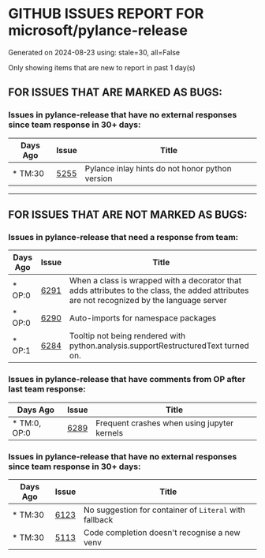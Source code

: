 
# GITHUB ISSUES REPORT FOR microsoft/pylance-release


Generated on 2024-08-23 using: stale=30, all=False


Only showing items that are new to report in past 1 day(s)


## FOR ISSUES THAT ARE MARKED AS BUGS:


### Issues in pylance-release that have no external responses since team response in 30+ days:

| Days Ago | Issue | Title |
| --- | --- | --- |
 | \* TM:30  |[5255](https://github.com/microsoft/pylance-release/issues/5255 "Pylance inlay hints do not honor python version")  |Pylance inlay hints do not honor python version |

---

## FOR ISSUES THAT ARE NOT MARKED AS BUGS:


### Issues in pylance-release that need a response from team:

| Days Ago | Issue | Title |
| --- | --- | --- |
 | \* OP:0  |[6291](https://github.com/microsoft/pylance-release/issues/6291 "When a class is wrapped with a decorator that adds attributes to the class, the added attributes are not recognized by the language server")  |When a class is wrapped with a decorator that adds attributes to the class, the added attributes are not recognized by the language server |
 | \* OP:0  |[6290](https://github.com/microsoft/pylance-release/issues/6290 "Auto-imports for namespace packages")  |Auto-imports for namespace packages |
 | \* OP:1  |[6284](https://github.com/microsoft/pylance-release/issues/6284 "Tooltip not being rendered with python.analysis.supportRestructuredText turned on.")  |Tooltip not being rendered with python.analysis.supportRestructuredText turned on. |

### Issues in pylance-release that have comments from OP after last team response:

| Days Ago | Issue | Title |
| --- | --- | --- |
 | \* TM:0, OP:0  |[6289](https://github.com/microsoft/pylance-release/issues/6289 "Frequent crashes when using jupyter kernels")  |Frequent crashes when using jupyter kernels |

### Issues in pylance-release that have no external responses since team response in 30+ days:

| Days Ago | Issue | Title |
| --- | --- | --- |
 | \* TM:30  |[6123](https://github.com/microsoft/pylance-release/issues/6123 "No suggestion for container of `Literal` with fallback")  |No suggestion for container of `Literal` with fallback |
 | \* TM:30  |[5113](https://github.com/microsoft/pylance-release/issues/5113 "Code completion doesn't recognise a new venv")  |Code completion doesn't recognise a new venv |




















